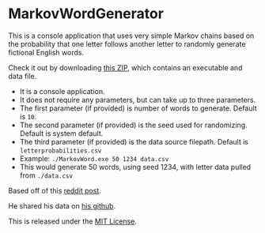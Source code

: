 # MarkovWordGenerator

This is a console application that uses very simple Markov chains based on the probability that one letter follows another letter to randomly generate fictional English words.

Check it out by downloading [this ZIP](https://github.com/danstalcup/MarkovWordGenerator/blob/master/Markov%20Chain%20Word%20Gen.zip), which contains an executable and data file.
* It is a console application.
* It does not require any parameters, but can take up to three parameters.
* The first parameter (if provided) is number of words to generate. Default is `10`.
* The second parameter (if provided) is the seed used for randomizing. Default is system default.
* The third parameter (if provided) is the data source filepath. Default is `letterprobabilities.csv`
* Example: `./MarkovWord.exe 50 1234 data.csv`
* This would generate 50 words, using seed 1234, with letter data pulled from `./data.csv`

Based off of this [reddit post](https://www.reddit.com/r/dataisbeautiful/comments/6rk2yr/letter_and_nextletter_frequencies_in_english_oc/).

He shared his data on [his github](https://github.com/Udzu/pudzu).

This is released under the [MIT License](https://opensource.org/licenses/MIT).

